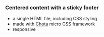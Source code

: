 ### Centered content with a sticky footer
- a single HTML file, including CSS styling
- made with [Chota](https://jenil.github.io/chota) micro CSS framework
- responsive
